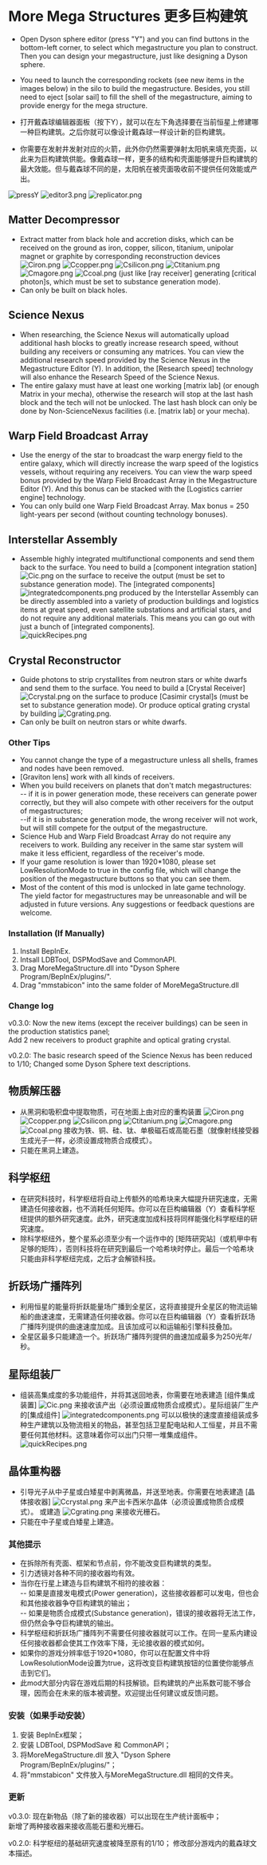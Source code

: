 # More Mega Structures  更多巨构建筑

- Open Dyson sphere editor (press "Y") and you can find buttons in the bottom-left corner, to select which megastructure you plan to construct. Then you can design your megastructure, just like designing a Dyson sphere.   
- You need to launch the corresponding rockets (see new items in the images below) in the silo to build the megastructure. Besides, you still need to eject [solar sail] to fill the shell of the megastructure, aiming to provide energy for the mega structure.   

- 打开戴森球编辑器面板（按下Y），就可以在左下角选择要在当前恒星上修建哪一种巨构建筑。之后你就可以像设计戴森球一样设计新的巨构建筑。  
- 你需要在发射井发射对应的火箭，此外你仍然需要弹射太阳帆来填充壳面，以此来为巨构建筑供能。像戴森球一样，更多的结构和壳面能够提升巨构建筑的最大效能。但与戴森球不同的是，太阳帆在被壳面吸收前不提供任何效能或产出。   

![pressY](https://s2.loli.net/2022/02/26/4ToCAsJBg7vP8jq.png)
![editor3.png](https://s2.loli.net/2022/02/26/pLtRzAfbyP9dgsc.png)
![replicator.png](https://s2.loli.net/2022/02/26/5sP8KY9O2tETIvM.png)

## Matter Decompressor  

- Extract matter from black hole and accretion disks, which can be received on the ground as iron, copper, silicon, titanium, unipolar magnet or graphite by corresponding reconstruction devices ![Ciron.png](https://s2.loli.net/2022/02/25/leC7RNPwWkqE54A.png) ![Ccopper.png](https://s2.loli.net/2022/02/25/xDqTEuoZVF8hYAw.png) ![Csilicon.png](https://s2.loli.net/2022/02/25/9NUSOYlBADjyXxC.png)  ![Ctitanium.png](https://s2.loli.net/2022/02/25/7GfEhzaAtVPZNJR.png) ![Cmagore.png](https://s2.loli.net/2022/02/25/qCTfJ2cv8usj5Ge.png) ![Ccoal.png](https://s2.loli.net/2022/02/28/mQpbW6cZftyVxzw.png) (just like [ray receiver] generating [critical photon]s, which must be set to substance generation mode).   
- Can only be built on black holes.

## Science Nexus  

- When researching, the Science Nexus will automatically upload additional hash blocks to greatly increase research speed, without building any receivers or consuming any matrices. You can view the additional research speed provided by the Science Nexus in the Megastructure Editor (Y). In addition, the [Research speed] technology will also enhance the Research Speed of the Science Nexus.  
- The entire galaxy must have at least one working [matrix lab] (or enough Matrix in your mecha), otherwise the research will stop at the last hash block and the tech will not be unlocked. The last hash block can only be done by Non-ScienceNexus facilities (i.e. [matrix lab] or your mecha).

## Warp Field Broadcast Array

- Use the energy of the star to broadcast the warp energy field to the entire galaxy, which will directly increase the warp speed of the logistics vessels, without requiring any receivers. You can view the warp speed bonus provided by the Warp Field Broadcast Array in the Megastructure Editor (Y). And this bonus can be stacked with the [Logistics carrier engine] technology.  
- You can only build one Warp Field Broadcast Array. Max bonus = 250 light-years per second (without counting technology bonuses).

## Interstellar Assembly  

- Assemble highly integrated multifunctional components and send them back to the surface. You need to build a [component integration station] ![Cic.png](https://s2.loli.net/2022/02/25/Fb8YACyH3PQD9Jg.png) on the surface to receive the output (must be set to substance generation mode). The [integrated components] ![integratedcomponents.png](https://s2.loli.net/2022/02/25/cfWPK6xV9h2pGoH.png) produced by the Interstellar Assembly can be directly assembled into a variety of production buildings and logistics items at great speed, even satellite substations and artificial stars, and do not require any additional materials. This means you can go out with just a bunch of [integrated components].   
![quickRecipes.png](https://s2.loli.net/2022/02/26/XLTB8NwbltguEZi.png)

## Crystal Reconstructor 

- Guide photons to strip crystallites from neutron stars or white dwarfs and send them to the surface. You need to build a [Crystal Receiver] ![Ccrystal.png](https://s2.loli.net/2022/02/25/LNuyO1efinJdAE7.png) on the surface to produce [Casimir crystal]s (must be set to substance generation mode).  Or produce optical grating crystal by building ![Cgrating.png](https://s2.loli.net/2022/02/28/fcuTWr4d3iR9jeX.png).
- Can only be built on neutron stars or white dwarfs.

### Other Tips  

- You cannot change the type of a megastructure unless all shells, frames and nodes have been removed.   
- [Graviton lens] work with all kinds of receivers.   
- When you build receivers on planets that don't match megastructures:   
	-- if it is in power generation mode, these receivers can generate power correctly, but they will also compete with other receivers for the output of megastructures;  
	--if it is in substance generation mode, the wrong receiver will not work, but will still compete for the output of the megastructure.  
- Science Hub and Warp Field Broadcast Array do not require any receivers to work. Building any receiver in the same star system will make it less efficient, regardless of the receiver's mode.  
- If your game resolution is lower than 1920*1080, please set LowResolutionMode to true in the config file, which will change the position of the megastructure buttons so that you can see them.   
- Most of the content of this mod is unlocked in late game technology. The yield factor for megastructures may be unreasonable and will be adjusted in future versions. Any suggestions or feedback questions are welcome.

### Installation (If Manually)  

1. Install BepInEx.    
2. Intsall LDBTool, DSPModSave and CommonAPI.    
3. Drag MoreMegaStructure.dll into "Dyson Sphere Program/BepInEx/plugins/".  
4. Drag "mmstabicon" into the same folder of MoreMegaStructure.dll 

### Change log

v0.3.0: Now the new items (except the receiver buildings) can be seen in the production statistics panel;   
          Add 2 new receivers to product graphite and optical grating crystal.

v0.2.0: The basic research speed of the Science Nexus has been reduced to 1/10;
           Changed some Dyson Sphere text descriptions.


## 物质解压器  

- 从黑洞和吸积盘中提取物质，可在地面上由对应的重构装置 ![Ciron.png](https://s2.loli.net/2022/02/25/leC7RNPwWkqE54A.png) ![Ccopper.png](https://s2.loli.net/2022/02/25/xDqTEuoZVF8hYAw.png) ![Csilicon.png](https://s2.loli.net/2022/02/25/9NUSOYlBADjyXxC.png)  ![Ctitanium.png](https://s2.loli.net/2022/02/25/7GfEhzaAtVPZNJR.png) ![Cmagore.png](https://s2.loli.net/2022/02/25/qCTfJ2cv8usj5Ge.png)   ![Ccoal.png](https://s2.loli.net/2022/02/28/mQpbW6cZftyVxzw.png) 接收为铁、铜、硅、钛、单极磁石或高能石墨（就像射线接受器生成光子一样，必须设置成物质合成模式）。  
- 只能在黑洞上建造。

## 科学枢纽  

- 在研究科技时，科学枢纽将自动上传额外的哈希块来大幅提升研究速度，无需建造任何接收器，也不消耗任何矩阵。你可以在巨构编辑器（Y）查看科学枢纽提供的额外研究速度。此外，研究速度加成科技将同样能强化科学枢纽的研究速度。  
- 除科学枢纽外，整个星系必须至少有一个运作中的 [矩阵研究站]（或机甲中有足够的矩阵），否则科技将在研究到最后一个哈希块时停止。最后一个哈希块只能由非科学枢纽完成，之后才会解锁科技。

## 折跃场广播阵列  

- 利用恒星的能量将折跃能量场广播到全星区，这将直接提升全星区的物流运输船的曲速速度，无需建造任何接收器。你可以在巨构编辑器（Y）查看折跃场广播阵列提供的曲速速度加成。且该加成可以和运输船引擎科技叠加。
- 全星区最多只能建造一个。折跃场广播阵列提供的曲速加成最多为250光年/秒。

## 星际组装厂  

- 组装高集成度的多功能组件，并将其送回地表，你需要在地表建造 [组件集成装置] ![Cic.png](https://s2.loli.net/2022/02/25/Fb8YACyH3PQD9Jg.png) 来接收该产出（必须设置成物质合成模式）。星际组装厂生产的[集成组件] ![integratedcomponents.png](https://s2.loli.net/2022/02/25/cfWPK6xV9h2pGoH.png) 可以以极快的速度直接组装成多种生产建筑以及物流相关的物品，甚至包括卫星配电站和人工恒星，并且不需要任何其他材料。这意味着你可以出门只带一堆集成组件。  
![quickRecipes.png](https://s2.loli.net/2022/02/26/XLTB8NwbltguEZi.png)

## 晶体重构器  

- 引导光子从中子星或白矮星中剥离微晶，并送至地表。你需要在地表建造 [晶体接收器] ![Ccrystal.png](https://s2.loli.net/2022/02/25/LNuyO1efinJdAE7.png)  来产出卡西米尔晶体（必须设置成物质合成模式）。 或建造 ![Cgrating.png](https://s2.loli.net/2022/02/28/fcuTWr4d3iR9jeX.png) 来接收光栅石。
- 只能在中子星或白矮星上建造。

### 其他提示  

- 在拆除所有壳面、框架和节点前，你不能改变巨构建筑的类型。  
- 引力透镜对各种不同的接收器均有效。  
- 当你在行星上建造与巨构建筑不相符的接收器：  
	-- 如果是直接发电模式(Power generation)，这些接收器都可以发电，但也会和其他接收器争夺巨构建筑的输出；  
	-- 如果是物质合成模式(Substance generation)，错误的接收器将无法工作，但仍然会争夺巨构建筑的输出。  
- 科学枢纽和折跃场广播阵列不需要任何接收器就可以工作。在同一星系内建设任何接收器都会使其工作效率下降，无论接收器的模式如何。  
- 如果你的游戏分辨率低于1920*1080，你可以在配置文件中将LowResolutionMode设置为true，这将改变巨构建筑按钮的位置使你能够点击到它们。  
- 此mod大部分内容在游戏后期的科技解锁。巨构建筑的产出系数可能不够合理，因而会在未来的版本被调整。欢迎提出任何建议或反馈问题。  

### 安装（如果手动安装）  

1. 安装 BepInEx框架；   
2. 安装 LDBTool, DSPModSave 和 CommonAPI；  
3. 将MoreMegaStructure.dll 放入 "Dyson Sphere Program/BepInEx/plugins/"；   
4. 将"mmstabicon" 文件放入与MoreMegaStructure.dll 相同的文件夹。  

### 更新

v0.3.0: 现在新物品（除了新的接收器）可以出现在生产统计面板中；   
          新增了两种接收器来接收高能石墨和光栅石。

v0.2.0: 科学枢纽的基础研究速度被降至原有的1/10；
          修改部分游戏内的戴森球文本描述。
